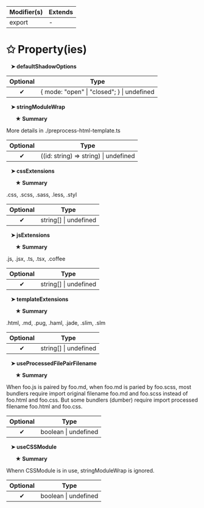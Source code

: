 | Modifier(s)                            | Extends                                    |
|----------------------------------------|--------------------------------------------|
| export | - |

# &#10025; Property(ies)

&nbsp;&nbsp; **&#10148; defaultShadowOptions**

| Optional                           | Type                         |
|:----------------------------------:|------------------------------|
| ✔ | { mode: "open" &#124; "closed"; } &#124; undefined |

&nbsp;&nbsp; **&#10148; stringModuleWrap**

&nbsp;&nbsp;&nbsp;&nbsp;&nbsp; **&#9733; Summary**

More details in ./preprocess-html-template.ts

| Optional                           | Type                         |
|:----------------------------------:|------------------------------|
| ✔ | ((id: string) =&gt; string) &#124; undefined |

&nbsp;&nbsp; **&#10148; cssExtensions**

&nbsp;&nbsp;&nbsp;&nbsp;&nbsp; **&#9733; Summary**

.css, .scss, .sass, .less, .styl

| Optional                           | Type                         |
|:----------------------------------:|------------------------------|
| ✔ | string[] &#124; undefined |

&nbsp;&nbsp; **&#10148; jsExtensions**

&nbsp;&nbsp;&nbsp;&nbsp;&nbsp; **&#9733; Summary**

.js, .jsx, .ts, .tsx, .coffee

| Optional                           | Type                         |
|:----------------------------------:|------------------------------|
| ✔ | string[] &#124; undefined |

&nbsp;&nbsp; **&#10148; templateExtensions**

&nbsp;&nbsp;&nbsp;&nbsp;&nbsp; **&#9733; Summary**

.html, .md, .pug, .haml, .jade, .slim, .slm

| Optional                           | Type                         |
|:----------------------------------:|------------------------------|
| ✔ | string[] &#124; undefined |

&nbsp;&nbsp; **&#10148; useProcessedFilePairFilename**

&nbsp;&nbsp;&nbsp;&nbsp;&nbsp; **&#9733; Summary**

When foo.js is paired by foo.md,
when foo.md is paried by foo.scss,
most bundlers require import original filename foo.md and foo.scss
instead of foo.html and foo.css.
But some bundlers (dumber) require import processed filename foo.html
and foo.css.

| Optional                           | Type                         |
|:----------------------------------:|------------------------------|
| ✔ | boolean &#124; undefined |

&nbsp;&nbsp; **&#10148; useCSSModule**

&nbsp;&nbsp;&nbsp;&nbsp;&nbsp; **&#9733; Summary**

Whenn CSSModule is in use, stringModuleWrap is ignored.

| Optional                           | Type                         |
|:----------------------------------:|------------------------------|
| ✔ | boolean &#124; undefined |